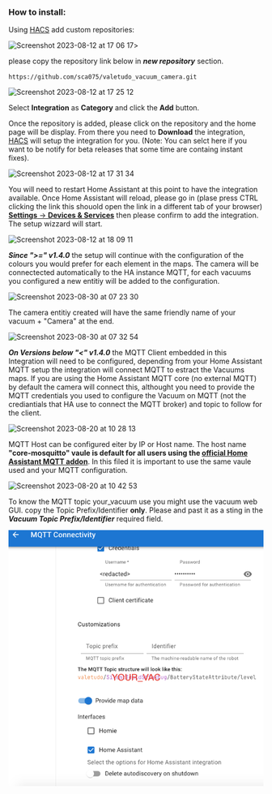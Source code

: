 ### How to install:
Using [HACS](https://hacs.xyz/) add custom repositories:

![Screenshot 2023-08-12 at 17 06 17](https://github.com/sca075/valetudo_vacuum_camera/assets/82227818/4abdf05a-eb50-4317-a0e9-8c6984bdba05)>


please copy the repository link below in ***new repository*** section.
```
https://github.com/sca075/valetudo_vacuum_camera.git
```
![Screenshot 2023-08-12 at 17 25 12](https://github.com/sca075/valetudo_vacuum_camera/assets/82227818/5e0874e6-4599-4853-b69b-940609555491)

Select **Integration** as **Category** and click the **Add** button.

Once the repository is added, please click on the repository and the home page will be display. From there you need to
**Download** the integration, [HACS](https://hacs.xyz/) will setup the integration for you. (Note: You can selct here if you want to be notify for beta releases that some time are containg instant fixes).

![Screenshot 2023-08-12 at 17 31 34](https://github.com/sca075/valetudo_vacuum_camera/assets/82227818/8ab843a7-be55-4203-b107-c62b64d17032)

You will need to restart Home Assistant at this point to have the integration available. Once Home Assistant will reload, please go in (plase press CTRL clicking the link this shouold open the link in a different tab of your browser) [**Settings** -> **Devices & Services**](https://my.home-assistant.io/redirect/config_flow_start/?domain=valetudo_vacuum_camera) then please confirm to add the integration. The setup wizzard will start.

![Screenshot 2023-08-12 at 18 09 11](https://github.com/sca075/valetudo_vacuum_camera/assets/82227818/59f0022e-e233-4311-a6aa-37f17996d6f3)

***Since ">=" v1.4.0*** the setup will continue with the configuration of the colours you would prefer for each element in the maps. The camera will be connectected automatically to the HA instance MQTT, for each vacuums you configured a new entitiy will be added to the configuration.

![Screenshot 2023-08-30 at 07 23 30](https://github.com/sca075/valetudo_vacuum_camera/assets/82227818/5587ecc0-859e-4bd4-ba18-0f96df0c55a5)


The camera entitiy created will have the same friendly name of your vacuum + "Camera" at the end. 

![Screenshot 2023-08-30 at 07 32 54](https://github.com/sca075/valetudo_vacuum_camera/assets/82227818/c4c054a5-e021-4c68-804b-9484d35a42ae)


***On Versions below "<" v1.4.0*** the MQTT Client embedded in this Integration will need to be configured, depending from your Home Assistant MQTT setup the integration will connect MQTT to estract the Vacuums maps. If you are using the Home Assistant MQTT core (no external MQTT) by default the camera will connect this, althought you need to provide the MQTT credentials you used to configure the Vacuum on MQTT (not the crediantials that HA use to connect the MQTT broker) and topic to follow for the client.

![Screenshot 2023-08-20 at 10 28 13](https://github.com/sca075/valetudo_vacuum_camera/assets/82227818/a49cb36e-f7b6-421c-ae0b-c88543044767)

MQTT Host can be configured eiter by IP or Host name. The host name **"core-mosquitto" vaule is default for all users using the [official Home Assistant MQTT addon](https://www.home-assistant.io/integrations/mqtt/)**. In this filed it is important to use the same vaule used and your MQTT configuration.

![Screenshot 2023-08-20 at 10 42 53](https://github.com/sca075/valetudo_vacuum_camera/assets/82227818/d284dd8e-b115-430c-982b-74f426a2cdb4)

To know the MQTT topic your_vacuum use you might use the vacuum web GUI.
copy the Topic Prefix/Identifier **only**. Please and past it as a sting in the
***Vacuum Topic Prefix/Identifier*** required field.

<div align="center">
  <img src="/images/img.png" alt="Valetudo Connections Setting Menu">
</div>
